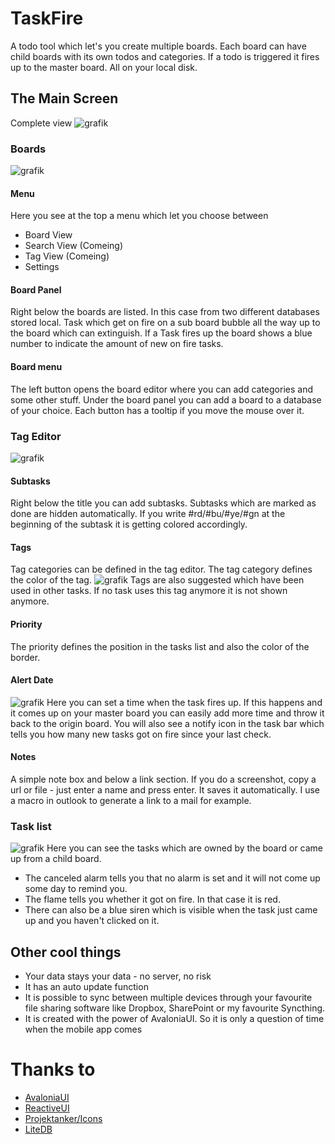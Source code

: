 # TaskFire
A todo tool which let's you create multiple boards. Each board can have child boards with its own todos and categories. If a todo is triggered it fires up to the master board. All on your local disk.

## The Main Screen
Complete view
![grafik](https://github.com/user-attachments/assets/499ae332-4547-44e6-af34-65b1a16c9b42)


### Boards
![grafik](https://github.com/user-attachments/assets/01d2432c-43ce-4522-a0f6-20f9335ee7f9)

#### Menu
Here you see at the top a menu which let you choose between
- Board View
- Search View (Comeing)
- Tag View (Comeing)
- Settings

#### Board Panel
Right below the boards are listed. In this case from two different databases stored local.
Task which get on fire on a sub board bubble all the way up to the board which can extinguish.
If a Task fires up the board shows a blue number to indicate the amount of new on fire tasks.

#### Board menu
The left button opens the board editor where you can add categories and some other stuff.
Under the board panel you can add a board to a database of your choice.
Each button has a tooltip if you move the mouse over it.

### Tag Editor
![grafik](https://github.com/user-attachments/assets/f3ce61a9-bd75-4a86-9d64-107d27bb0545)

#### Subtasks
Right below the title you can add subtasks. Subtasks which are marked as done are hidden automatically.
If you write #rd/#bu/#ye/#gn at the beginning of the subtask it is getting colored accordingly.

#### Tags
Tag categories can be defined in the tag editor. The tag category defines the color of the tag.
![grafik](https://github.com/user-attachments/assets/01bd8b69-7aa2-46ca-873f-5b09c1d8e90c)
Tags are also suggested which have been used in other tasks.
If no task uses this tag anymore it is not shown anymore.

#### Priority
The priority defines the position in the tasks list and also the color of the border.

#### Alert Date
![grafik](https://github.com/user-attachments/assets/983560c0-832b-4520-9f38-8ff7091ab022)
Here you can set a time when the task fires up.
If this happens and it comes up on your master board you can easily add more time and throw it back to the origin board.
You will also see a notify icon in the task bar which tells you how many new tasks got on fire since your last check.

#### Notes
A simple note box and below a link section.
If you do a screenshot, copy a url or file - just enter a name and press enter. It saves it automatically.
I use a macro in outlook to generate a link to a mail for example.

### Task list
![grafik](https://github.com/user-attachments/assets/9a7a189c-f7a0-40d7-a343-296147a35909)
Here you can see the tasks which are owned by the board or came up from a child board.
- The canceled alarm tells you that no alarm is set and it will not come up some day to remind you.
- The flame tells you whether it got on fire. In that case it is red.
- There can also be a blue siren which is visible when the task just came up and you haven't clicked on it.

## Other cool things
- Your data stays your data - no server, no risk
- It has an auto update function
- It is possible to sync between multiple devices through your favourite file sharing software like Dropbox, SharePoint or my favourite Syncthing.
- It is created with the power of AvaloniaUI. So it is only a question of time when the mobile app comes

# Thanks to
- [AvaloniaUI](https://avaloniaui.net/)
- [ReactiveUI](https://www.reactiveui.net/)
- [Projektanker/Icons](https://github.com/Projektanker/Icons.Avalonia)
- [LiteDB](https://www.litedb.org/)
